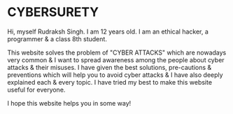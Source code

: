 # CYBERSURETY
Hi, myself Rudraksh Singh. I am 12 years old. I am an ethical hacker, a programmer & a class 8th student. 

This website solves the problem of "CYBER ATTACKS" which are nowadays very common & I want to spread awareness among the people about cyber attacks & their misuses. I have given the best solutions, pre-cautions & preventions which will help you to avoid cyber attacks & I have also deeply explained each & every topic. I have tried my best to make this website useful for everyone. 

I hope this website helps you in some way!
